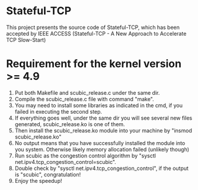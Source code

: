 # Stateful-TCP
This project presents the source code of Stateful-TCP, which has been accepted by IEEE ACCESS (Stateful-TCP - A New Approach to Accelerate TCP Slow-Start)
# Requirement for the kernel version >= 4.9
1. Put both Makefile and scubic_release.c under the same dir.
2. Compile the scubic_release.c file with command "make".
3. You may need to install some libraries as indicated in the cmd, if you failed in executing the second step.
4. If everything goes well, under the same dir you will see several new files generated, scubic_release.ko is one of them.
5. Then install the scubic_release.ko module into your machine by "insmod scubic_release.ko"
6. No output means that you have successfully installed the module into you system. Otherwise likely memory allocation failed (unlikely though)
7. Run scubic as the congestion control algorithm by "sysctl net.ipv4.tcp_congestion_control=scubic".
8. Double check by "sysctl net.ipv4.tcp_congestion_control", if the output is "scubic", congratulation! 
9. Enjoy the speedup!
